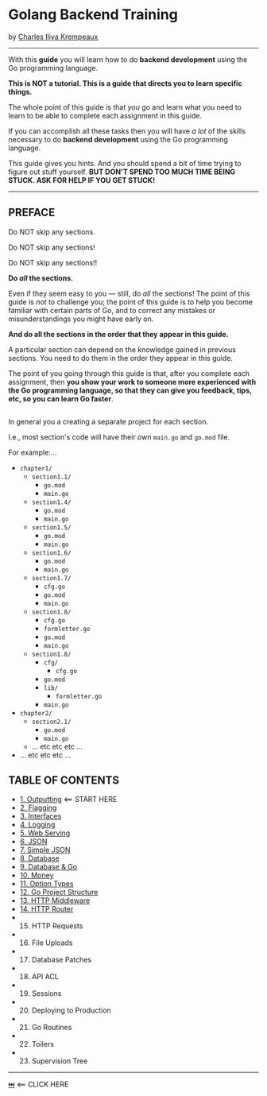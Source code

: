 # Golang Backend Training
by [Charles Iliya Krempeaux](http://changelog.ca/)

-----

With this **guide** you will learn how to do **backend development** using the Go programming language.

**This is NOT a tutorial. This is a guide that directs you to learn specific things.**

The whole point of this guide is that _you_ go and learn what you need to learn to be able to complete each assignment in this guide.

If you can accomplish all these tasks then you will have _a lot_ of the skills necessary to do **backend development** using the Go programming language.

This guide gives you hints. And you should spend a bit of time trying to figure out stuff yourself. **BUT DON'T SPEND TOO MUCH TIME BEING STUCK. ASK FOR HELP IF YOU GET STUCK!**

-----

## PREFACE

Do NOT skip any sections.

Do NOT skip any sections!

Do NOT skip any sections!!

**Do _all_ the sections.**

Even if they seem easy to you — still, do _all_ the sections! The point of this guide is _not_ to challenge you; the point of this guide is to help you become familiar with certain parts of Go, and to correct any mistakes or misunderstandings you might have early on.

**And do all the sections in the order that they appear in this guide.**

A particular section can depend on the knowledge gained in previous sections. You need to do them in the order they appear in this guide.

The point of you going through this guide is that, after you complete each assignment, then **you show your work to someone more experienced with the Go programming language, so that they can give you feedback, tips, etc, so you can learn Go faster**.

## 

In general you a creating a separate project for each section.

I.e., most section's code will have their own `main.go` and `go.mod` file.

For example:...

* `chapter1/`
  * `section1.1/`
    * `go.mod`
    * `main.go`
  * `section1.4/`
    * `go.mod`
    * `main.go`
  * `section1.5/`
    * `go.mod`
    * `main.go`
  * `section1.6/`
    * `go.mod`
    * `main.go`
  * `section1.7/`
    * `cfg.go`
    * `go.mod`
    * `main.go`
  * `section1.8/`
    * `cfg.go`
    * `formletter.go`
    * `go.mod`
    * `main.go`
  * `section1.8/`
    * `cfg/` 
      * `cfg.go`
    * `go.mod`
    * `lib/`
      * `formletter.go`
    * `main.go`
* `chapter2/`
  * `section2.1/`
    * `go.mod`
    * `main.go`
  * ... etc etc etc ...
* ... etc etc etc ...

## TABLE OF CONTENTS

* [1. Outputting](chapters/outputting/README.md) ⟸ START HERE
* [2. Flagging](chapters/flagging/README.md)
* [3. Interfaces](chapters/interfaces/README.md)
* [4. Logging](chapters/logging/README.md)
* [5. Web Serving](chapters/web_serving/README.md)
* [6. JSON](chapters/json/README.md)
* [7. Simple JSON](chapters/simple_json/README.md)
* [8. Database](chapters/database/README.md)
* [9. Database & Go](chapters/database_and_go/README.md)
* [10. Money](chapters/money/README.md)
* [11. Option Types](#10-option-types)
* [12. Go Project Structure](chapters/golang-project-structure/README.md)
* [13. HTTP Middleware](chapters/http_middleware/README.md)
* [14. HTTP Router](chapters/http_router/README.md)
* 15. HTTP Requests
* 16. File Uploads
* 17. Database Patches
* 18. API ACL
* 19. Sessions
* 20. Deploying to Production
* 21. Go Routines
* 22. Toilers
* 23. Supervision Tree

-----

[⏭️](chapters/outputting/README.md) ⟸ CLICK HERE

